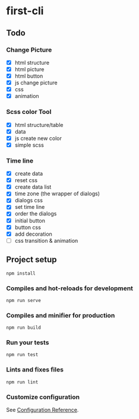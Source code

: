 # first-cli

## Todo

### Change Picture
- [x] html structure
- [x] html picture
- [x] html button
- [x] js change picture
- [x] css
- [x] animation

### Scss color Tool
- [x] html structure/table
- [x] data
- [x] js create new color
- [x] simple scss

### Time line
- [x] create data
- [x] reset css
- [x] create data list
- [x] time zone (the wrapper of dialogs)
- [x] dialogs css
- [x] set time line
- [x] order the dialogs
- [x] initial button
- [x] button css
- [x] add decoration
- [ ] css transition & animation
  
## Project setup
```
npm install
```

### Compiles and hot-reloads for development
```
npm run serve
```

### Compiles and minifier for production
```
npm run build
```

### Run your tests
```
npm run test
```

### Lints and fixes files
```
npm run lint
```

### Customize configuration
See [Configuration Reference](https://cli.vuejs.org/config/).
